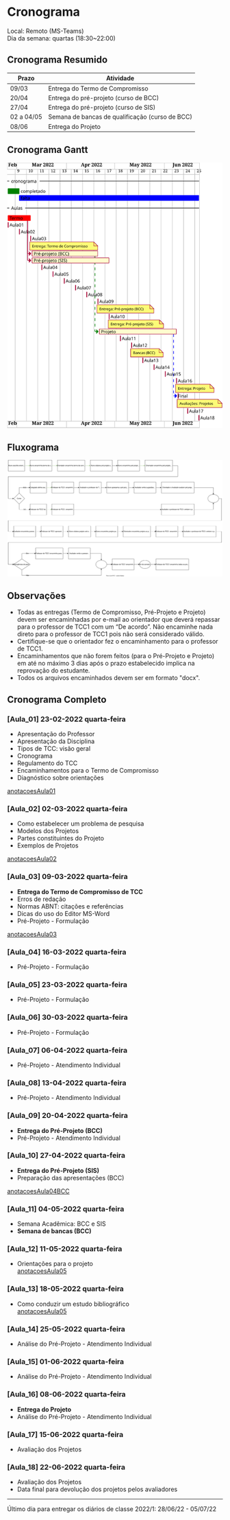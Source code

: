 # Cronograma

<!-- TODO:INICIO atualizar -->
Local: Remoto (MS-Teams)  
Dia da semana: quartas (18:30\~22:00)  

## Cronograma Resumido

<!-- TODO:INICIO atualizar -->
<!-- ☞ bbf1208b-fad1-418c-a756-d8618c7a1419 -->
| Prazo      | Atividade                                       |  
| ---------- | ----------------------------------------------- |  
| 09/03      | Entrega do Termo de Compromisso                 |  
| 20/04      | Entrega do pré-projeto (curso de BCC)           |  
| 27/04      | Entrega do pré-projeto (curso de SIS)           |  
| 02 a 04/05 | Semana de bancas de qualificação (curso de BCC) |  
| 08/06      | Entrega do Projeto                              |  

## Cronograma Gantt

![Cronograma Gantt](cronograma.svg "Cronograma Gantt")  

## Fluxograma

![Fluxograma](cronogramaFluxograma.drawio.svg "fluxograma")  

## Observações

- Todas as entregas (Termo de Compromisso, Pré-Projeto e Projeto) devem ser encaminhadas por e-mail ao orientador que deverá repassar para o professor de TCC1 com um “De acordo”. Não encaminhe nada direto para o professor de TCC1 pois não será considerado válido.  
- Certifique-se que o orientador fez o encaminhamento para o professor de TCC1.  
- Encaminhamentos que não forem feitos (para o Pré-Projeto e Projeto) em até no máximo 3 dias após o prazo estabelecido implica na reprovação do estudante.  
- Todos os arquivos encaminhados devem ser em formato "docx".  

<!-- TODO:INICIO atualizar -->
## Cronograma Completo

### [Aula_01] 23-02-2022 quarta-feira

- Apresentação do Professor  
- Apresentação da Disciplina  
- Tipos de TCC: visão geral  
- Cronograma  
- Regulamento do TCC  
- Encaminhamentos para o Termo de Compromisso  
- Diagnóstico sobre orientações  

[anotacoesAula01](aula01Anotacoes.md "anotacoesAula01")  

### [Aula_02] 02-03-2022 quarta-feira

<!-- [ ] Aviso: Termo atraso <https://github.com/dalton-reis/disciplinaTCC1Privado/projects/1#card-67011391> -->  
- Como estabelecer um problema de pesquisa  
- Modelos dos Projetos  
- Partes constituintes do Projeto  
- Exemplos de Projetos  

[anotacoesAula02](aula02Anotacoes.md "anotacoesAula02")  

### [Aula_03] 09-03-2022 quarta-feira

- **Entrega do Termo de Compromisso de TCC**  
- Erros de redação  
- Normas ABNT: citações e referências  
- Dicas do uso do Editor MS-Word  
- Pré-Projeto - Formulação  

[anotacoesAula03](aula03Anotacoes.md "anotacoesAula03")  

### [Aula_04] 16-03-2022 quarta-feira

<!-- [ ] Aviso: Orientadores <https://github.com/dalton-reis/disciplinaTCC1Privado/projects/1#card-67524750> -->
<!-- [ ] Aviso: banca SIS <https://github.com/dalton-reis/disciplinaTCC1Privado/projects/1#card-67445856> -->  
<!-- [ ] Aviso: banca BCC <https://github.com/dalton-reis/disciplinaTCC1Privado/projects/1#card-67445813> -->
- Pré-Projeto - Formulação  

### [Aula_05] 23-03-2022 quarta-feira

- Pré-Projeto - Formulação  

### [Aula_06] 30-03-2022 quarta-feira

- Pré-Projeto - Formulação  

### [Aula_07] 06-04-2022 quarta-feira

<!-- [ ] aviso Atendimento SIS: <https://github.com/dalton-reis/disciplinaTCC1Privado/projects/1#card-67514774> -->  
- Pré-Projeto - Atendimento Individual  
<!-- **[Atendimento SIS](Material/AtendimentoSIS.png "Atendimento SIS")** -->

### [Aula_08] 13-04-2022 quarta-feira

<!-- [ ] aviso Atendimento BCC: <https://github.com/dalton-reis/disciplinaTCC1Privado/projects/1#card-67514804> -->  
- Pré-Projeto - Atendimento Individual  
<!-- **[Atendimento BCC](Material/AtendimentoBCC.png "Atendimento BCC")** -->  

### [Aula_09] 20-04-2022 quarta-feira

- **Entrega do Pré-Projeto (BCC)**
- Pré-Projeto - Atendimento Individual  

### [Aula_10] 27-04-2022 quarta-feira

<!-- ???? aviso Atendimento SIS: <https://github.com/dalton-reis/disciplinaTCC1Privado/projects/1#card-67516531> -->  
- **Entrega do Pré-Projeto (SIS)**  
- Preparação das apresentações (BCC)  

[anotacoesAula04BCC](aula04AnotacoesBCC.md "anotacoesAula04BCC")  

### [Aula_11] 04-05-2022 quarta-feira

- Semana Acadêmica: BCC e SIS  
- **Semana de bancas (BCC)**  

### [Aula_12] 11-05-2022 quarta-feira

- Orientações para o projeto  
[anotacoesAula05](aula05Anotacoes.md "anotacoesAula05")  

### [Aula_13] 18-05-2022 quarta-feira

- Como conduzir um estudo bibliográfico  
[anotacoesAula05](aula05Anotacoes.md "anotacoesAula05")  

### [Aula_14] 25-05-2022 quarta-feira

- Análise do Pré-Projeto - Atendimento Individual  

### [Aula_15] 01-06-2022 quarta-feira

- Análise do Pré-Projeto - Atendimento Individual  

### [Aula_16] 08-06-2022 quarta-feira

- **Entrega do Projeto**  
- Análise do Pré-Projeto - Atendimento Individual  

### [Aula_17] 15-06-2022 quarta-feira

- Avaliação dos Projetos  

### [Aula_18] 22-06-2022 quarta-feira

- Avaliação dos Projetos  
- Data final para devolução dos projetos pelos avaliadores  

-----------

Último dia para entregar os diários de classe 2022/1: 28/06/22 - 05/07/22  
